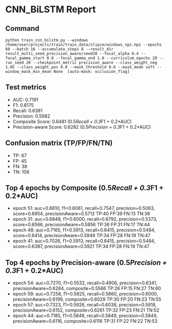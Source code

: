 # CNN_BiLSTM Report

## Command
```
python train_cnn_bilstm.py --windows /home/user/projects/train/train_data/slipce/windows_npz.npz --epochs 60 --batch 16 --accumulate_steps 8 --result_dir result_multi_seed_precision_aware/seed20 --focal_alpha 0.4 --focal_gamma_start 0.0 --focal_gamma_end 1.0 --curriculum_epochs 20 --run_seed 20 --checkpoint_metric precision_aware --class_weight_neg 1.05 --class_weight_pos 0.8 --mask_threshold 0.6 --mask_mode soft --window_mask_min_mean None  [auto-mask: occlusion_flag]
```

## Test metrics
- AUC: 0.7191
- F1: 0.6175
- Recall: 0.6381
- Precision: 0.5982
- Composite Score: 0.6481 (0.5*Recall + 0.3*F1 + 0.2*AUC)
- Precision-aware Score: 0.6282 (0.5*Precision + 0.3*F1 + 0.2*AUC)
## Confusion matrix (TP/FP/FN/TN)
- TP: 67
- FP: 45
- FN: 38
- TN: 106

## Top 4 epochs by Composite (0.5*Recall + 0.3*F1 + 0.2*AUC)
- epoch 51: auc=0.6810, f1=0.6061, recall=0.7547, precision=0.5063, score=0.6954, precisionAware=0.5712  TP:40 FP:39 FN:13 TN:36
- epoch 31: auc=0.6848, f1=0.6000, recall=0.6792, precision=0.5373, score=0.6566, precisionAware=0.5856  TP:36 FP:31 FN:17 TN:44
- epoch 48: auc=0.7165, f1=0.5913, recall=0.6415, precision=0.5484, score=0.6414, precisionAware=0.5949  TP:34 FP:28 FN:19 TN:47
- epoch 41: auc=0.7026, f1=0.5913, recall=0.6415, precision=0.5484, score=0.6387, precisionAware=0.5921  TP:34 FP:28 FN:19 TN:47

## Top 4 epochs by Precision-aware (0.5*Precision + 0.3*F1 + 0.2*AUC)
- epoch 54: auc=0.7270, f1=0.5532, recall=0.4906, precision=0.6341, precisionAware=0.6284, composite=0.5566  TP:26 FP:15 FN:27 TN:60
- epoch 59: auc=0.7258, f1=0.5825, recall=0.5660, precision=0.6000, precisionAware=0.6199, composite=0.6029  TP:30 FP:20 FN:23 TN:55
- epoch 57: auc=0.7323, f1=0.5926, recall=0.6038, precision=0.5818, precisionAware=0.6152, composite=0.6261  TP:32 FP:23 FN:21 TN:52
- epoch 44: auc=0.7185, f1=0.5849, recall=0.5849, precision=0.5849, precisionAware=0.6116, composite=0.6116  TP:31 FP:22 FN:22 TN:53
